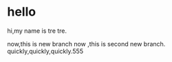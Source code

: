 # hello
hi,my name is tre tre.

now,this is new branch
now ,this is second new branch.
quickly,quickly,quickly.555
